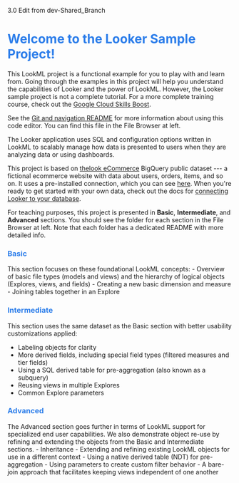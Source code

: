 3.0 Edit from dev-Shared_Branch
<h1><span style="color:#2d7eea">Welcome to the Looker Sample Project!</span></h1>

This LookML project is a functional example for you to play with and learn from. Going through the examples in this project will help you understand the capabilities of Looker and the power of LookML. However, the Looker sample project is not a complete tutorial. For a more complete training course, check out the [Google Cloud Skills Boost](https://www.cloudskillsboost.google/course_templates/327).

See the [Git and navigation README](/projects/sample_thelook_ecommerce/files/0_start_here/_GIT_AND_NAVIGATION_README.md) for more information about using this code editor. You can find this file in the File Browser at left.

The Looker application uses SQL and configuration options written in LookML to scalably manage how data is presented to users when they are analyzing data or using dashboards.

This project is based on [thelook eCommerce](https://console.cloud.google.com/marketplace/product/bigquery-public-data/thelook-ecommerce) BigQuery public dataset --- a fictional ecommerce website with data about users, orders, items, and so on. It uses a pre-installed connection, which you can see [here](/admin/next/connections). When you're ready to get started with your own data, check out the docs for [connecting Looker to your database](https://cloud.google.com/looker/docs/connecting-to-your-db).

For teaching purposes, this project is presented in **Basic**, **Intermediate**, and **Advanced** sections. You should see the folder for each section in the File Browser at left. Note that each folder has a dedicated README with more detailed info.

<h3><span style="color:#2d7eea">Basic</span></h3>
This section focuses on these foundational LookML concepts:
- Overview of basic file types (models and views) and the hierarchy of logical objects (Explores, views, and fields)
- Creating a new basic dimension and measure
- Joining tables together in an Explore

<h3><span style="color:#2d7eea">Intermediate</span></h3>

This section uses the same dataset as the Basic section with better usability customizations applied:

- Labeling objects for clarity
- More derived fields, including special field types (filtered measures and tier fields)
- Using a SQL derived table for pre-aggregation (also known as a subquery)
- Reusing views in multiple Explores
- Common Explore parameters

<h3><span style="color:#2d7eea">Advanced</span></h3>
The Advanced section goes further in terms of LookML support for specialized end user capabilities.  We also demonstrate  object re-use by refining and extending the objects from the Basic and Intermediate sections.
- Inheritance - Extending and refining existing LookML objects for use in a different context
- Using a native derived table (NDT) for pre-aggregation
- Using parameters to create custom filter behavior
- A bare-join approach that facilitates keeping views independent of one another
